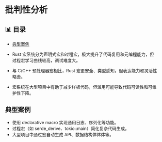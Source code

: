 ﻿# 批判性分析


## 📊 目录

- [典型案例](#典型案例)


- Rust 宏系统分为声明式宏和过程宏，极大提升了代码复用和元编程能力，但过程宏学习曲线较高，调试难度大。
- 与 C/C++ 预处理器宏相比，Rust 宏更安全、类型感知，但表达能力和灵活性略逊。
- 宏系统在大型项目中有助于减少样板代码，但滥用可能导致代码可读性和可维护性下降。

## 典型案例

- 使用 declarative macro 实现通用日志、序列化等功能。
- 过程宏（如 serde_derive、tokio::main）简化复杂代码生成。
- 大型项目中通过宏自动生成 API、数据结构体体体等。
